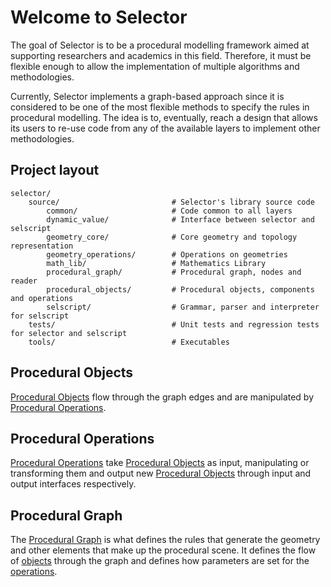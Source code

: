 # Welcome to Selector

The goal of Selector is to be a procedural modelling framework aimed at
supporting researchers and academics in this field. Therefore, it must be
flexible enough to allow the implementation of multiple algorithms and
methodologies.

Currently, Selector implements a graph-based approach since it is considered to
be one of the most flexible methods to specify the rules in procedural
modelling. The idea is to, eventually, reach a design that allows its users to
re-use code from any of the available layers to implement other methodologies.

## Project layout

    selector/
        source/                         # Selector's library source code
            common/                     # Code common to all layers
            dynamic_value/              # Interface between selector and selscript
            geometry_core/              # Core geometry and topology representation
            geometry_operations/        # Operations on geometries
            math_lib/                   # Mathematics Library
            procedural_graph/           # Procedural graph, nodes and reader
            procedural_objects/         # Procedural objects, components and operations
            selscript/                  # Grammar, parser and interpreter for selscript
        tests/                          # Unit tests and regression tests for selector and selscript
        tools/                          # Executables

## Procedural Objects

[Procedural Objects](objects/objects.md) flow through the graph edges and are
manipulated by [Procedural Operations](operations/operations.md).

## Procedural Operations

[Procedural Operations](operations/operations.md) take [Procedural
Objects](objects/objects.md) as input, manipulating or transforming them and
output new [Procedural Objects](objects/objects.md) through input and output
interfaces respectively.

## Procedural Graph

The [Procedural Graph](graph/graph.md) is what defines the rules that generate
the geometry and other elements that make up the procedural scene. It defines
the flow of [objects](objects/objects.md) through the graph and defines how
parameters are set for the [operations](operations/operations.md).


